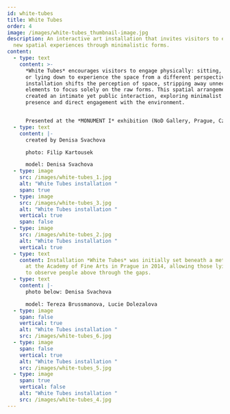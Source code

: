 ```yaml
---
id: white-tubes
title: White Tubes
order: 4
image: /images/white-tubes_thumbnail-image.jpg
description: An interactive art installation that invites visitors to explore
  new spatial experiences through minimalistic forms.
content:
  - type: text
    content: >-
      *White Tubes* encourages visitors to engage physically: sitting, climbing,
      or lying down to experience the space from a different perspective. The
      installation shifts the perception of space, stripping away unnecessary
      elements to focus solely on the raw forms. This spatial arrangement
      created an intimate yet public interaction, exploring minimalist ideas of
      presence and direct engagement with the environment.


      Presented at the *MONUMENT I* exhibition (NoD Gallery, Prague, Czech Republic) in 2015.
  - type: text
    content: |-
      created by Denisa Svachova

      photo: Filip Kartousek

      model: Denisa Svachova
  - type: image
    src: /images/white-tubes_1.jpg
    alt: "White Tubes installation "
    span: true
  - type: image
    src: /images/white-tubes_3.jpg
    alt: "White Tubes installation "
    vertical: true
    span: false
  - type: image
    src: /images/white-tubes_2.jpg
    alt: "White Tubes installation "
    vertical: true
  - type: text
    content: Installation *White Tubes* was initially set beneath a metal staircase
      at the Academy of Fine Arts in Prague in 2014, allowing those lying inside
      to observe people above through the gaps.
  - type: text
    content: |-
      photo below: Denisa Svachova

      model: Tereza Brussmanova, Lucie Dolezalova
  - type: image
    span: false
    vertical: true
    alt: "White Tubes installation "
    src: /images/white-tubes_6.jpg
  - type: image
    span: false
    vertical: true
    alt: "White Tubes installation "
    src: /images/white-tubes_5.jpg
  - type: image
    span: true
    vertical: false
    alt: "White Tubes installation "
    src: /images/white-tubes_4.jpg
---
```

